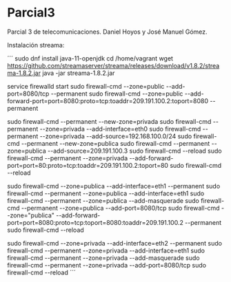 # Parcial3
Parcial 3 de telecomunicaciones. Daniel Hoyos y José Manuel Gómez.


Instalación streama:

´´´
sudo dnf install java-11-openjdk
cd /home/vagrant
wget https://github.com/streamaserver/streama/releases/download/v1.8.2/streama-1.8.2.jar
java -jar streama-1.8.2.jar

service firewalld start
sudo firewall-cmd --zone=public --add-port=8080/tcp --permanent
sudo firewall-cmd --zone=public --add-forward-port=port=8080:proto=tcp:toaddr=209.191.100.2:toport=8080 --permanent



sudo firewall-cmd --permanent --new-zone=privada
sudo firewall-cmd --permanent --zone=privada --add-interface=eth0
sudo firewall-cmd --permanent --zone=privada --add-source=192.168.100.0/24
sudo firewall-cmd --permanent --new-zone=publica
sudo firewall-cmd --permanent --zone=publica --add-source=209.191.100.3
sudo firewall-cmd --reload
sudo firewall-cmd --permanent --zone=privada --add-forward-port=port=80:proto=tcp:toaddr=209.191.100.2:toport=80
sudo firewall-cmd --reload

sudo firewall-cmd --zone=publica --add-interface=eth1 --permanent
sudo firewall-cmd --permanent --zone=publica --add-interface=eth1
sudo firewall-cmd --permanent --zone=publica --add-masquerade
sudo firewall-cmd --permanent --zone=publica --add-port=8080/tcp
sudo firewall-cmd --zone="publica" --add-forward-port=port=8080:proto=tcp:toport=8080:toaddr=209.191.100.2 --permanent
sudo firewall-cmd --reload

sudo firewall-cmd --zone=privada --add-interface=eth2 --permanent
sudo firewall-cmd --permanent --zone=privada --add-interface=eth1
sudo firewall-cmd --permanent --zone=privada --add-masquerade
sudo firewall-cmd --permanent --zone=privada --add-port=8080/tcp
sudo firewall-cmd --reload
´´´
